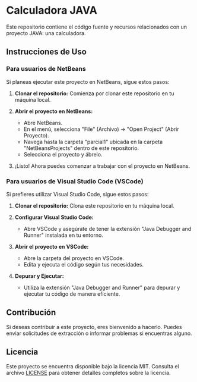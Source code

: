 # Calculadora JAVA

Este repositorio contiene el código fuente y recursos relacionados con un proyecto JAVA: una calculadora.

## Instrucciones de Uso

### Para usuarios de NetBeans

Si planeas ejecutar este proyecto en NetBeans, sigue estos pasos:

1. **Clonar el repositorio:** Comienza por clonar este repositorio en tu máquina local.

2. **Abrir el proyecto en NetBeans:**
   - Abre NetBeans.
   - En el menú, selecciona "File" (Archivo) -> "Open Project" (Abrir Proyecto).
   - Navega hasta la carpeta "parcial1" ubicada en la carpeta "NetBeansProjects" dentro de este repositorio.
   - Selecciona el proyecto y ábrelo.

3. ¡Listo! Ahora puedes comenzar a trabajar con el proyecto en NetBeans.

### Para usuarios de Visual Studio Code (VSCode)

Si prefieres utilizar Visual Studio Code, sigue estos pasos:

1. **Clonar el repositorio:** Clona este repositorio en tu máquina local.

2. **Configurar Visual Studio Code:**
   - Abre VSCode y asegúrate de tener la extensión "Java Debugger and Runner" instalada en tu entorno.

3. **Abrir el proyecto en VSCode:**
   - Abre la carpeta del proyecto en VSCode.
   - Edita y ejecuta el código según tus necesidades.

4. **Depurar y Ejecutar:**
   - Utiliza la extensión "Java Debugger and Runner" para depurar y ejecutar tu código de manera eficiente.

## Contribución

Si deseas contribuir a este proyecto, eres bienvenido a hacerlo. Puedes enviar solicitudes de extracción o informar problemas si encuentras alguno.

## Licencia

Este proyecto se encuentra disponible bajo la licencia MIT. Consulta el archivo [LICENSE](LICENSE) para obtener detalles completos sobre la licencia.